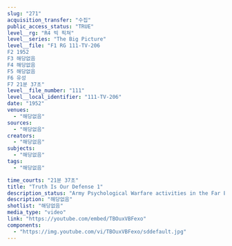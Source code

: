 ```yaml
---
slug: "271"
acquisition_transfer: "수집"
public_access_status: "TRUE"
level__rg: "R4 빅 픽쳐"
level__series: "The Big Picture"
level__file: "F1 RG 111-TV-206
F2 1952
F3 해당없음
F4 해당없음
F5 해당없음
F6 유성
F7 21분 37초"
level__file_number: "111"
level__local_identifier: "111-TV-206"
date: "1952"
venues: 
  - "해당없음"
sources: 
  - "해당없음"
creators: 
  - "해당없음"
subjects: 
  - "해당없음"
tags: 
  - "해당없음"

time_courts: "21분 37초"
title: "Truth Is Our Defense 1"
description_status: "Army Psychological Warfare activities in the Far East Command, principally Korea."
description: "해당없음"
shotlist: "해당없음"
media_type: "video"
link: "https://youtube.com/embed/TBOuxVBFexo"
components: 
  - "https://img.youtube.com/vi/TBOuxVBFexo/sddefault.jpg"
---
```

